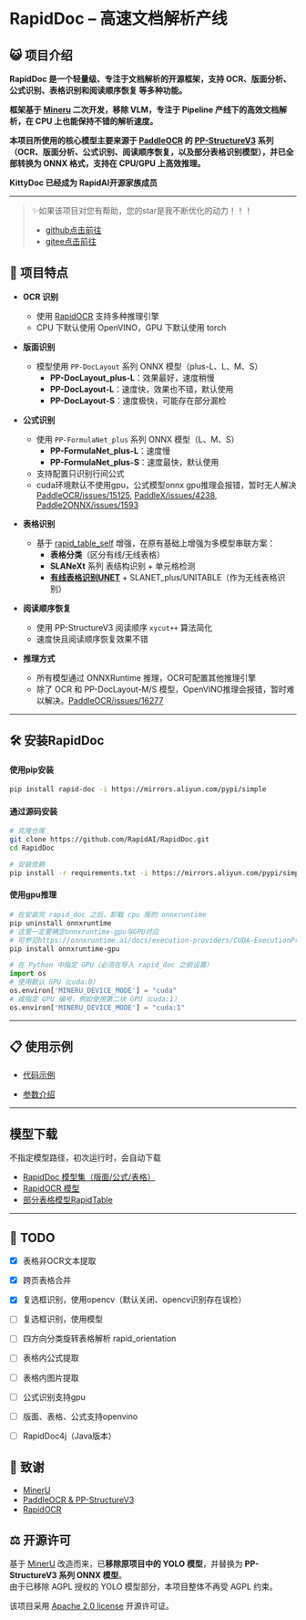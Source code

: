 # RapidDoc – 高速文档解析产线

## 😺 项目介绍

**RapidDoc 是一个轻量级、专注于文档解析的开源框架，支持 **OCR、版面分析、公式识别、表格识别和阅读顺序恢复** 等多种功能。**

**框架基于 [Mineru](https://github.com/opendatalab/MinerU) 二次开发，移除 VLM，专注于 Pipeline 产线下的高效文档解析，在 CPU 上也能保持不错的解析速度。**

**本项目所使用的核心模型主要来源于 [PaddleOCR](https://github.com/PaddlePaddle/PaddleOCR) 的 [PP-StructureV3](https://www.paddleocr.ai/main/version3.x/pipeline_usage/PP-StructureV3.html) 系列（OCR、版面分析、公式识别、阅读顺序恢复，以及部分表格识别模型），并已全部转换为 ONNX 格式，支持在 CPU/GPU 上高效推理。**

**KittyDoc 已经成为 RapidAI开源家族成员**

---

> ✨如果该项目对您有帮助，您的star是我不断优化的动力！！！
>
> - [github点击前往](https://github.com/RapidAI/RapidDoc)
> - [gitee点击前往](https://gitee.com/hzkitty/KittyDoc)

## 👏 项目特点

- **OCR 识别**
  - 使用 [RapidOCR](https://github.com/RapidAI/RapidOCR) 支持多种推理引擎
  - CPU 下默认使用 OpenVINO，GPU 下默认使用 torch
  
- **版面识别**
  - 模型使用 `PP-DocLayout` 系列 ONNX 模型（plus-L、L、M、S）
    - **PP-DocLayout_plus-L**：效果最好，速度稍慢 
    - **PP-DocLayout-L**：速度快，效果也不错，默认使用  
    - **PP-DocLayout-S**：速度极快，可能存在部分漏检

- **公式识别**
  - 使用 `PP-FormulaNet_plus` 系列 ONNX 模型（L、M、S）
    - **PP-FormulaNet_plus-L**：速度慢  
    - **PP-FormulaNet_plus-S**：速度最快，默认使用  
  - 支持配置只识别行间公式
  - cuda环境默认不使用gpu，公式模型onnx gpu推理会报错，暂时无人解决 [PaddleOCR/issues/15125](https://github.com/PaddlePaddle/PaddleOCR/issues/15125), [PaddleX/issues/4238](https://github.com/PaddlePaddle/PaddleX/issues/4238), [Paddle2ONNX/issues/1593](https://github.com/PaddlePaddle/Paddle2ONNX/issues/1593)

- **表格识别**
  - 基于 [rapid_table_self](rapid_doc/model/table/rapid_table_self) 增强，在原有基础上增强为多模型串联方案：  
    - **表格分类**（区分有线/无线表格）
    - **SLANeXt** 系列 表结构识别 + 单元格检测
    - **[有线表格识别UNET](https://github.com/RapidAI/TableStructureRec)** + SLANET_plus/UNITABLE（作为无线表格识别）

- **阅读顺序恢复**
  - 使用 PP-StructureV3 阅读顺序 `xycut++` 算法简化
  - 速度快且阅读顺序恢复效果不错

- **推理方式**
  - 所有模型通过 ONNXRuntime 推理，OCR可配置其他推理引擎
  - 除了 OCR 和 PP-DocLayout-M/S 模型，OpenVINO推理会报错，暂时难以解决。[PaddleOCR/issues/16277](https://github.com/PaddlePaddle/PaddleOCR/issues/16277)
---

## 🛠️ 安装RapidDoc

#### 使用pip安装
```bash
pip install rapid-doc -i https://mirrors.aliyun.com/pypi/simple
```

#### 通过源码安装
```bash
# 克隆仓库
git clone https://github.com/RapidAI/RapidDoc.git
cd RapidDoc

# 安装依赖
pip install -r requirements.txt -i https://mirrors.aliyun.com/pypi/simple
```
#### 使用gpu推理
```bash
# 在安装完 rapid_doc 之后，卸载 cpu 版的 onnxruntime
pip uninstall onnxruntime
# 这里一定要确定onnxruntime-gpu与GPU对应
# 可参见https://onnxruntime.ai/docs/execution-providers/CUDA-ExecutionProvider.html#requirements
pip install onnxruntime-gpu
```
```python
# 在 Python 中指定 GPU（必须在导入 rapid_doc 之前设置）
import os
# 使用默认 GPU（cuda:0）
os.environ['MINERU_DEVICE_MODE'] = "cuda"
# 或指定 GPU 编号，例如使用第二块 GPU（cuda:1）
os.environ['MINERU_DEVICE_MODE'] = "cuda:1"
```

---

## 📋 使用示例

- [代码示例](./demo/demo.py)

- [参数介绍](./docs/analyze_param.md)

---

## 模型下载
不指定模型路径，初次运行时，会自动下载
- [RapidDoc 模型集（版面/公式/表格）](https://www.modelscope.cn/models/RapidAI/RapidDoc)  
- [RapidOCR 模型](https://www.modelscope.cn/models/RapidAI/RapidOCR)  
- [部分表格模型RapidTable](https://www.modelscope.cn/models/RapidAI/RapidTable) 

---

## 📌 TODO

- [x] 表格非OCR文本提取
- [x] 跨页表格合并
- [x] 复选框识别，使用opencv（默认关闭、opencv识别存在误检）
- [ ] 复选框识别，使用模型
- [ ] 四方向分类旋转表格解析 rapid_orientation
- [ ] 表格内公式提取
- [ ] 表格内图片提取
- [ ] 公式识别支持gpu
- [ ] 版面、表格、公式支持openvino
- [ ] RapidDoc4j（Java版本）


## 🙏 致谢

- [MinerU](https://github.com/opendatalab/MinerU)
- [PaddleOCR & PP-StructureV3](https://github.com/PaddlePaddle/PaddleOCR)
- [RapidOCR](https://github.com/RapidAI/RapidOCR)

## ⚖️ 开源许可

基于 [MinerU](https://github.com/opendatalab/MinerU) 改造而来，已**移除原项目中的 YOLO 模型**，并替换为 **PP-StructureV3 系列 ONNX 模型**。  
由于已移除 AGPL 授权的 YOLO 模型部分，本项目整体不再受 AGPL 约束。

该项目采用 [Apache 2.0 license](LICENSE) 开源许可证。
